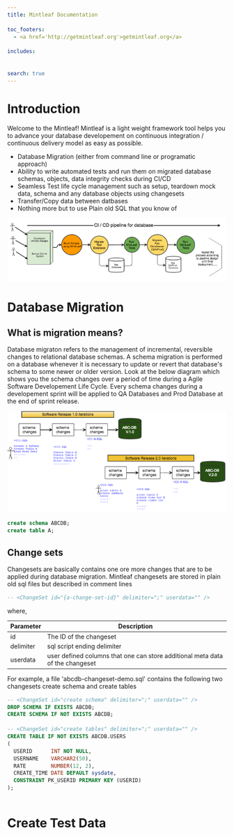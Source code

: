 ```yaml
---
title: Mintleaf Documentation
 
toc_footers:  
  - <a href='http://getmintleaf.org'>getmintleaf.org</a>

includes:
  

search: true
---
```


# Introduction

Welcome to the Mintleaf! Mintleaf is a light weight framework tool helps you to advance your database developement on continuous integration / continuous delivery model as easy as possible.


- Database Migration (either from command line or programatic approach)
- Ability to write automated tests and run them on migrated database schemas, objects, data integrity checks during CI/CD
- Seamless Test life cycle management such as setup, teardown mock data, schema and any database objects using changesets
- Transfer/Copy data between datbases
- Nothing more but to use Plain old SQL that you know of


![Mintleaf](/images/overall.png)   


# Database Migration

## What is migration means?
Database migraton refers to the management of incremental, reversible changes to relational database schemas. A schema migration is performed on a database whenever it is necessary to update or revert that database's schema to some newer or older version.  Look at the below diagram which shows you the schema changes over a period of time during a Agile Software Developement Life Cycle.   Every schema changes during a developement sprint will be applied to QA Databases and Prod Database at the end of sprint release.    

![Database Migration](/images/basicflow.png)   


```sql
create schema ABCDB;
create table A;

```

## Change sets
 

 Changesets are basically contains one ore more changes that are to be applied during database migration.  Mintleaf changesets are stored in plain old sql files but described in comment lines 
 
```sql
-- <ChangeSet id="{a-change-set-id}" delimiter=";" userdata="" />
```

where,
 
Parameter | Description
--------- | -----------
id | The ID of the changeset
delimiter | sql script ending delimiter
userdata | user defined columns that one can store additional meta data of the changeset


 
For example, a file 'abcdb-changeset-demo.sql' contains the following two changesets create schema and create tables

 
```sql
-- <ChangeSet id="create schema" delimiter=";" userdata="" />
DROP SCHEMA IF EXISTS ABCDB;
CREATE SCHEMA IF NOT EXISTS ABCDB;
 
-- <ChangeSet id="create tables" delimiter=";" userdata="" /> 
CREATE TABLE IF NOT EXISTS ABCDB.USERS
(
  USERID      INT NOT NULL,
  USERNAME    VARCHAR2(50),
  RATE        NUMBER(12, 2),
  CREATE_TIME DATE DEFAULT sysdate,
  CONSTRAINT PK_USERID PRIMARY KEY (USERID)
);
 
``` 
 

# Create Test Data
